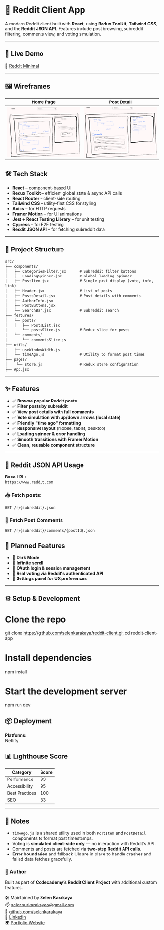 # 📘 Reddit Client App

A modern Reddit client built with **React**, using **Redux Toolkit**, **Tailwind CSS**, and the **Reddit JSON API**. Features include post browsing, subreddit filtering, comments view, and voting simulation.

---

## 🚀 Live Demo

🔗 [Reddit Minimal](https://clientreddit.netlify.app/)

---

## 🖼️ Wireframes

| Home Page                                            | Post Detail                                          |
| ---------------------------------------------------- | ---------------------------------------------------- |
| <img src="./src/assets/Wireframe1.png" width="500"/> | <img src="./src/assets/Wireframe2.png" width="500"/> |

## 🛠️ Tech Stack

- **React** – component-based UI
- **Redux Toolkit** – efficient global state & async API calls
- **React Router** – client-side routing
- **Tailwind CSS** – utility-first CSS for styling
- **Axios** – for HTTP requests
- **Framer Motion** – for UI animations
- **Jest + React Testing Library** – for unit testing
- **Cypress** – for E2E testing
- **Reddit JSON API** – for fetching subreddit data

---

## 🧱 Project Structure

```plaintext
src/
├── components/
│   ├── CategoriesFilter.jsx      # Subreddit filter buttons
│   ├── LoadingSpinner.jsx        # Global loading spinner
│   ├── PostItem.jsx              # Single post display (vote, info, link)
│   ├── Header.jsx                # List of posts
│   ├── PostsDetail.jsx           # Post details with comments
│   ├── AuthorInfo.jsx
│   ├── PostButtons.jsx
│   └── SearchBar.jsx             # Subreddit search
├── features/
│   └── posts/
│   │   ├── PostsList.jsx
│       └── postsSlice.js         # Redux slice for posts
│   └── comments/
│       └── commentsSlice.js
├── utils/
│   ├── useWindowWidth.js
│   └── timeAgo.js                # Utility to format post times
├── pages/
│    └── store.js                 # Redux store configuration
├── App.jsx
```

---

## ✨ Features

- ✅ **Browse popular Reddit posts**
- ✅ **Filter posts by subreddit**
- ✅ **View post details with full comments**
- ✅ **Vote simulation with up/down arrows (local state)**
- ✅ **Friendly "time ago" formatting**
- ✅ **Responsive layout** (mobile, tablet, desktop)
- ✅ **Loading spinner & error handling**
- ✅ **Smooth transitions with Framer Motion**
- ✅ **Clean, reusable component structure**

---

## 🔌 Reddit JSON API Usage

**Base URL:**  
`https://www.reddit.com`

### 📥 Fetch posts:

```http
GET /r/{subreddit}.json
```

### 💬 Fetch Post Comments

```http
GET /r/{subreddit}/comments/{postId}.json
```

## 🔮 Planned Features

- 🌙 **Dark Mode**
- 🔁 **Infinite scroll**
- 🔐 **OAuth login & session management**
- 🔼 **Real voting via Reddit's authenticated API**
- 🔧 **Settings panel for UX preferences**

---

## ⚙️ Setup & Development

# Clone the repo

git clone https://github.com/selenkarakaya/reddit-client.git
cd reddit-client-app

# Install dependencies

npm install

# Start the development server

npm run dev

## 📦 Deployment

**Platforms:**  
Netlify

## 📊 Lighthouse Score

| Category       | Score |
| -------------- | ----- |
| Performance    | 93    |
| Accessibility  | 95    |
| Best Practices | 100   |
| SEO            | 83    |

---

## 📌 Notes

- `timeAgo.js` is a shared utility used in both `PostItem` and `PostDetail` components to format post timestamps.
- Voting is **simulated client-side only** — no interaction with Reddit's API.
- Comments and posts are fetched via **two-step Reddit API calls**.
- **Error boundaries** and fallback UIs are in place to handle crashes and failed data fetches gracefully.

### 👤 Author

Built as part of **Codecademy’s Reddit Client Project** with additional custom features.

🛠 Maintained by **Selen Karakaya**  
📫 [selennurkarakayaa@gmail.com](mailto:selennurkarakayaa@gmail.com)  
🐙 [github.com/selenkarakaya](https://github.com/selenkarakaya)  
📌 [LinkedIn](https://www.linkedin.com/in/selenkarakaya/)  
🌍 [Portfolio Website](https://selenkarakaya.netlify.app/)
